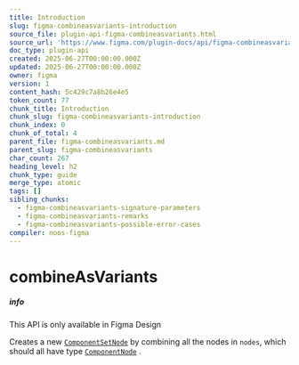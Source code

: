 ```yaml
---
title: Introduction
slug: figma-combineasvariants-introduction
source_file: plugin-api-figma-combineasvariants.html
source_url: 'https://www.figma.com/plugin-docs/api/figma-combineasvariants/'
doc_type: plugin-api
created: 2025-06-27T00:00:00.000Z
updated: 2025-06-27T00:00:00.000Z
owner: figma
version: 1
content_hash: 5c429c7a8b26e4e5
token_count: 77
chunk_title: Introduction
chunk_slug: figma-combineasvariants-introduction
chunk_index: 0
chunk_of_total: 4
parent_file: figma-combineasvariants.md
parent_slug: figma-combineasvariants
char_count: 267
heading_level: h2
chunk_type: guide
merge_type: atomic
tags: []
sibling_chunks:
  - figma-combineasvariants-signature-parameters
  - figma-combineasvariants-remarks
  - figma-combineasvariants-possible-error-cases
compiler: noos-figma
---
```


# combineAsVariants

##### info

This API is only available in Figma Design

Creates a new [`ComponentSetNode`](/plugin-docs/api/ComponentSetNode/)
 by combining all the nodes in `nodes`, which should all have type [`ComponentNode`](/plugin-docs/api/ComponentNode/)
.
